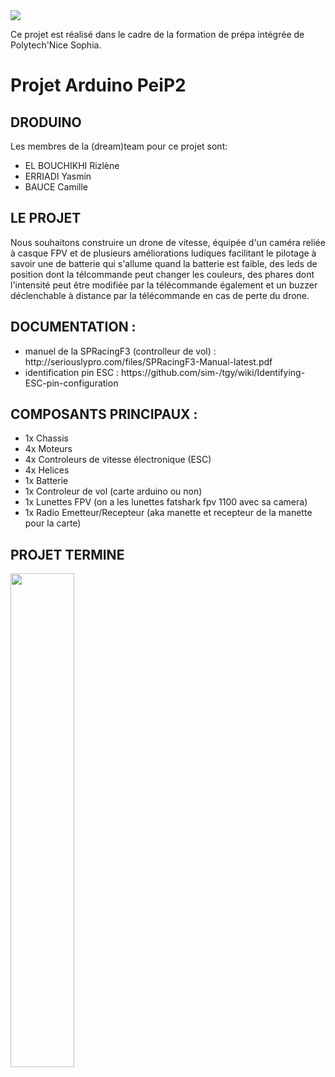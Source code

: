 <img src="http://www.polytechnice.fr/jahia/jsp/jahia/templates/inc/img/polytech_nice-sophia.png">


Ce projet est réalisé dans le cadre de la formation de prépa intégrée de Polytech'Nice Sophia. 

<h1>Projet Arduino PeiP2</h1>

<h2>DRODUINO</h2>

Les membres de la (dream)team pour ce projet sont:
<ul>
<li>EL BOUCHIKHI Rizlène</li>
<li>ERRIADI Yasmin</li>
<li>BAUCE Camille</li>
</ul>

<h2>LE PROJET</h2>
Nous souhaitons construire un drone de vitesse, équipée d'un caméra reliée à casque FPV et de plusieurs améliorations ludiques facilitant le pilotage à savoir une de batterie qui s'allume quand la batterie est faible, des leds de position dont la télcommande peut changer les couleurs, des phares dont l'intensité peut être modifiée par la télécommande également et un buzzer déclenchable à distance par la télécommande en cas de perte du drone.

<h2>DOCUMENTATION :</h2>
<ul>
<li>manuel de la SPRacingF3 (controlleur de vol) : http://seriouslypro.com/files/SPRacingF3-Manual-latest.pdf</li>
<li>identification pin ESC : https://github.com/sim-/tgy/wiki/Identifying-ESC-pin-configuration</li>
 </ul>

<h2>COMPOSANTS PRINCIPAUX :</h2>

  - 1x Chassis
  - 4x Moteurs
  - 4x Controleurs de vitesse électronique (ESC)
  - 4x Helices
  - 1x Batterie
  - 1x Controleur de vol (carte arduino ou non)
  - 1x Lunettes FPV (on a les lunettes fatshark fpv 1100 avec sa camera)
  - 1x Radio Emetteur/Recepteur (aka manette et recepteur de la manette pour la carte)
  
  

<h2>PROJET TERMINE</h2>

<p><img src="https://user-images.githubusercontent.com/34765769/40821261-ff9837d0-6565-11e8-9da5-4cf42e528a7e.jpg" width="45%>

 <img src="https://user-images.githubusercontent.com/34765769/40821255-fa9b4a1a-6565-11e8-98ba-e3223e6b8b5f.jpg" width="45%"></p>


